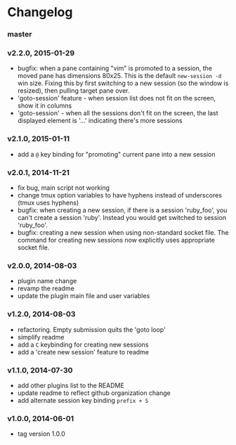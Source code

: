 # Changelog

### master

### v2.2.0, 2015-01-29
- bugfix: when a pane containing "vim" is promoted to a session, the moved pane
  has dimensions 80x25. This is the default `new-session -d` win size. Fixing
  this by first switching to a new session (so the window is resized), then
  pulling target pane over.
- 'goto-session' feature - when session list does not fit on the screen, show it
  in columns
- 'goto-session' - when all the sessions don't fit on the screen, the last
  displayed element is '...' indicating there's more sessions

### v2.1.0, 2015-01-11
- add a `@` key binding for "promoting" current pane into a new session

### v2.0.1, 2014-11-21
- fix bug, main script not working
- change tmux option variables to have hyphens instead of underscores (tmux
  uses hyphens)
- bugfix: when creating a new session, if there is a session 'ruby_foo', you
  can't create a session 'ruby'. Instead you would get switched to session
  'ruby_foo'.
- bugfix: creating a new session when using non-standard socket file. The
  command for creating new sessions now explicitly uses appropriate socket file.

### v2.0.0, 2014-08-03
- plugin name change
- revamp the readme
- update the plugin main file and user variables

### v1.2.0, 2014-08-03
- refactoring. Empty submission quits the 'goto loop'
- simplify readme
- add a `C` keybinding for creating new sessions
- add a 'create new session' feature to readme

### v1.1.0, 2014-07-30
- add other plugins list to the README
- update readme to reflect github organization change
- add alternate session key binding `prefix + S`

### v1.0.0, 2014-06-01

- tag version 1.0.0

